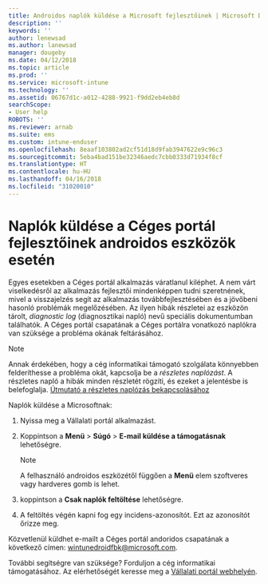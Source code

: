 ```yaml
---
title: Androidos naplók küldése a Microsoft fejlesztőinek | Microsoft Docs
description: ''
keywords: ''
author: lenewsad
ms.author: lanewsad
manager: dougeby
ms.date: 04/12/2018
ms.topic: article
ms.prod: ''
ms.service: microsoft-intune
ms.technology: ''
ms.assetid: 06767d1c-a012-4288-9921-f9dd2eb4eb8d
searchScope:
- User help
ROBOTS: ''
ms.reviewer: arnab
ms.suite: ems
ms.custom: intune-enduser
ms.openlocfilehash: 8eaaf103802ad2cf51d18d9fab3947622e9c96c3
ms.sourcegitcommit: 5eba4bad151be32346aedc7cbb0333d71934f8cf
ms.translationtype: HT
ms.contentlocale: hu-HU
ms.lasthandoff: 04/16/2018
ms.locfileid: "31020010"
---
```

# <a name="send-logs-to-the-company-portal-developers-for-android-devices"></a>Naplók küldése a Céges portál fejlesztőinek androidos eszközök esetén

Egyes esetekben a Céges portál alkalmazás váratlanul kiléphet. A nem várt viselkedésről az alkalmazás fejlesztői mindenképpen tudni szeretnének, mivel a visszajelzés segít az alkalmazás továbbfejlesztésében és a jövőbeni hasonló problémák megelőzésében. Az ilyen hibák részletei az eszközön tárolt, _diagnostic log_ (diagnosztikai napló) nevű speciális dokumentumban találhatók. A Céges portál csapatának a Céges portálra vonatkozó naplókra van szüksége a probléma okának feltárásához.

> [!Note]
> Annak érdekében, hogy a cég informatikai támogató szolgálata könnyebben felderíthesse a probléma okát, kapcsolja be a _részletes naplózást_. A részletes napló a hibák minden részletét rögzíti, és ezeket a jelentésbe is belefoglalja. [Útmutató a részletes naplózás bekapcsolásához](use-verbose-logging-to-help-your-it-administrator-fix-device-issues-android.md) 

Naplók küldése a Microsoftnak:

1.  Nyissa meg a Vállalati portál alkalmazást.

2.  Koppintson a **Menü** > **Súgó** > **E-mail küldése a támogatásnak** lehetőségre.

    > [!NOTE]
    > A felhasználó androidos eszközétől függően a **Menü** elem szoftveres vagy hardveres gomb is lehet.

3.  koppintson a **Csak naplók feltöltése** lehetőségre.

4.  A feltöltés végén kapni fog egy incidens-azonosítót. Ezt az azonosítót őrizze meg.

Közvetlenül küldhet e-mailt a Céges portál andoridos csapatának a következő címen: <a href="mailto:wintunedroidfbk@microsoft.com?subject=Send logs to Microsoft&body=Describe the issue you are having.">wintunedroidfbk@microsoft.com</a>. 

További segítségre van szüksége? Forduljon a cég informatikai támogatásához. Az elérhetőségét keresse meg a [Vállalati portál webhelyén](https://portal.manage.microsoft.com#HelpDeskDialog).
